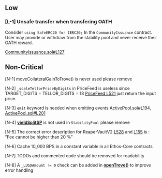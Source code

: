 ## Low

### [L-1] Unsafe transfer when transfering OATH

Consider `using SafeERC20 for IERC20;` In the `CommunityIssuance` contract. User may provide or withdraw from the stability pool and never receive their OATH reward. 

[CommunityIssuance.sol#L127](https://github.com/code-423n4/2023-02-ethos/blob/73687f32b934c9d697b97745356cdf8a1f264955/Ethos-Core/contracts/LQTY/CommunityIssuance.sol#L127)

## Non-Critical

[N-1] [moveCollateralGainToTrove()](https://github.com/code-423n4/2023-02-ethos/blob/73687f32b934c9d697b97745356cdf8a1f264955/Ethos-Core/contracts/BorrowerOperations.sol#L248-L251) is never used please remove

[N-2] `_scaleTellorPriceByDigits` in PriceFeed is useless since TARGET_DIGITS = TELLOR_DIGITS = 18 [PriceFeed L521](https://github.com/code-423n4/2023-02-ethos/blob/73687f32b934c9d697b97745356cdf8a1f264955/Ethos-Core/contracts/PriceFeed.sol#L521-L529) just return the input price.

[N-3] `emit` keyword is needed when emitting events [ActivePool.sol#L194,](https://github.com/code-423n4/2023-02-ethos/blob/73687f32b934c9d697b97745356cdf8a1f264955/Ethos-Core/contracts/ActivePool.sol#L194) [ActivePool.sol#L201](https://github.com/code-423n4/2023-02-ethos/blob/73687f32b934c9d697b97745356cdf8a1f264955/Ethos-Core/contracts/ActivePool.sol#L201)

[N-4] **[yieldSplitSP](https://github.com/code-423n4/2023-02-ethos/blob/73687f32b934c9d697b97745356cdf8a1f264955/Ethos-Core/contracts/ActivePool.sol#L53)** is not used in `StabilityPool` please remove

[N-5] The correct error description for ReaperVaultV2 [L528](https://github.com/code-423n4/2023-02-ethos/blob/73687f32b934c9d697b97745356cdf8a1f264955/Ethos-Vault/contracts/ReaperVaultV2.sol#L155) and [L155](https://github.com/code-423n4/2023-02-ethos/blob/73687f32b934c9d697b97745356cdf8a1f264955/Ethos-Vault/contracts/ReaperVaultV2.sol#L155) is : ”Fee cannot be higher than 20 %”

[N-6] Cache 10_000 BPS in a constant variable in all Ethos-Core contracts

[N-7] TODOs and commented code should be removed for readability

[N-8] A `_LUSDAmount != 0` check can be added in **[openTrove()](https://github.com/code-423n4/2023-02-ethos/blob/73687f32b934c9d697b97745356cdf8a1f264955/Ethos-Core/contracts/BorrowerOperations.sol#L172)** to improve error handling